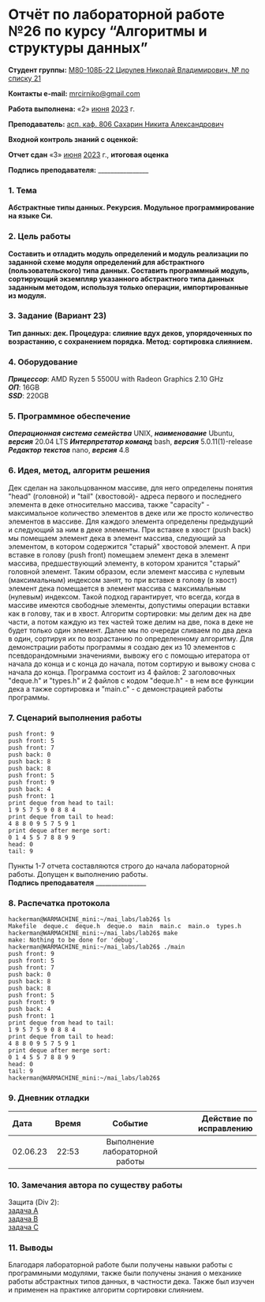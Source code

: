 
# Отчёт по лабораторной работе №26 по курсу “Алгоритмы и структуры данных”

<b>Студент группы:</b> <ins>М80-108Б-22 Цирулев Николай Владимирович, № по списку 21</ins> 

<b>Контакты e-mail:</b> <ins>mrcirniko@gmail.com</ins>

<b>Работа выполнена:</b> «2» <ins>июня</ins> <ins>2023</ins> г.

<b>Преподаватель:</b> <ins>асп. каф. 806 Сахарин Никита Александрович</ins>

<b>Входной контроль знаний с оценкой:</b> <ins> </ins>

<b>Отчет сдан</b> «3» <ins>июня</ins> <ins>2023</ins> г., <b>итоговая оценка</b> <ins> </ins>

<b>Подпись преподавателя:</b> ________________

### 1. Тема
__Абстрактные типы данных. Рекурсия. Модульное программирование на языке Си.__

### 2. Цель работы
__Составить и отладить модуль определений и модуль реaлизaции по заданной схеме модуля определений для абстрактного (пользовательского) типа данных. Составить программный модуль, сортирующий экземпляр указанного абстрактного типа данных заданным методом, используя только операции, импортированные из модуля.__

### 3. Задание (Вариант 23)
__Тип данных: дек. Процедура: слияние вдух деков, упорядоченных по возрастанию, с сохранением порядка. Метод: сортировка слиянием.__ 

### 4. Оборудование
___Прицессор___: AMD Ryzen 5 5500U with Radeon Graphics 2.10 GHz \
___ОП___: 16GB \
___SSD___: 220GB

### 5. Программное обеспечение
___Операционная система семейства___ UNIX, ___наименование___ Ubuntu, ___версия___  20.04 LTS
___Интерпретатор команд___ bash, ___версия___ 5.0.11(1)-release
___Редактор текстов___ nano, ___версия___ 4.8

### 6. Идея, метод, алгоритм решения
Дек сделан на закольцованном массиве, для него определены понятия "head" (головной) и "tail" (хвостовой)- адреса первого и последнего элемента в деке относительно массива, также "capacity" - максимальное количество элементов в деке или же просто количество элементов в массиве. Для каждого элемента определены предыдущий и следующий за ним в деке элементы.
При вставке в хвост (push back) мы помещаем элемент дека в элемент массива, следующий за элементом, в котором содержится "старый" хвостовой элемент. А при вставке в голову (push front) помещаем элемент дека в элемент массива, предшествующий элементу, в котором хранится "старый" головной элемент.
Таким образом, если элемент массива с нулевым (максимальным) индексом занят, то при вставке в голову (в хвост) элемент дека помещается в элемент массива с максимальным (нулевым) индексом. Такой подход гарантирует, что всегда, когда в массиве имеются свободные элементы, допустимы операции вставки как в голову, так и в хвост.
Алгоритм сортировки: мы делим дек на две части, а потом каждую из тех частей тоже делим на две, пока в деке не будет только один элемент. Далее мы по очереди сливаем по два дека в один, сортируя их по возрастанию по определенному алгоритму.
Для демонстрации работы программы я создаю дек из 10 элементов с псевдорандомными значениями, вывожу его с помощью итератора от начала до конца и с конца до начала, потом сортирую и вывожу снова с начала до конца.
Программа состоит из 4 файлов: 2 заголовочных "deque.h" и "types.h" и 2 файлов с кодом "deque.h" - в нем все функции дека а также сортировка и "main.c" - с демонстрацией работы программы.
### 7. Сценарий выполнения работы
```
push front: 9
push front: 5
push front: 7
push back: 0
push back: 8
push back: 8
push front: 5
push front: 9
push back: 4
push front: 1
print deque from head to tail:
1 9 5 7 5 9 0 8 8 4
print deque from tail to head:
4 8 8 0 9 5 7 5 9 1
print deque after merge sort:
0 1 4 5 5 7 8 8 9 9
head: 0
tail: 9
```


Пункты 1-7 отчета составляются строго до начала лабораторной работы.
Допущен к выполнению работы.  
<b>Подпись преподавателя</b> ________________

### 8. Распечатка протокола
 ```
hackerman@WARMACHINE_mini:~/mai_labs/lab26$ ls
Makefile  deque.c  deque.h  deque.o  main  main.c  main.o  types.h
hackerman@WARMACHINE_mini:~/mai_labs/lab26$ make
make: Nothing to be done for 'debug'.
hackerman@WARMACHINE_mini:~/mai_labs/lab26$ ./main
push front: 9
push front: 5
push front: 7
push back: 0
push back: 8
push back: 8
push front: 5
push front: 9
push back: 4
push front: 1
print deque from head to tail:
1 9 5 7 5 9 0 8 8 4
print deque from tail to head:
4 8 8 0 9 5 7 5 9 1
print deque after merge sort:
0 1 4 5 5 7 8 8 9 9
head: 0
tail: 9
hackerman@WARMACHINE_mini:~/mai_labs/lab26$
 ```

### 9. Дневник отладки

|  Дата    | Время | Событие  | Действие по исправлению |
|:------------- |:---------------:|:---------------:| -------------:|
| 02.06.23 | 22:53 | Выполнение лабораторной работы | |

### 10. Замечания автора по существу работы
Защита (Div 2):  
[задача A](https://codeforces.com/contest/1837/submission/207196750)  
[задача B](https://codeforces.com/contest/1837/submission/207200823)  
[задача C](https://codeforces.com/contest/1837/submission/207256622)  


### 11. Выводы
Благодаря лабораторной работе были получены навыки работы с программными модулями, также были получены знания о механике работы абстрактных типов данных, в частности дека. Также был изучен и применен на практике алгоритм сортировки слиянием.

